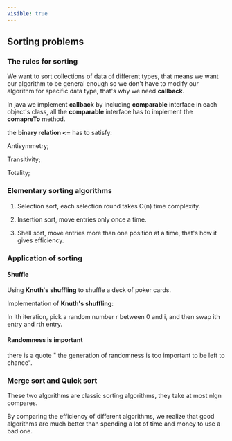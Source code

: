 ```yaml
---
visible: true
---
```


## Sorting problems

### The rules for sorting
We want to sort collections of data of different types, that means we want our algorithm to be general enough so we don't have to modify our algorithm for specific data type, that's why we need **callback**.

In java we implement **callback** by including **comparable** interface in each object's class, all the **comparable** interface has to implement the **comapreTo** method.

the **binary relation <=** has to satisfy:

Antisymmetry;

Transitivity;

Totality;

### Elementary sorting algorithms

1) Selection sort, each selection round takes O(n) time complexity.

2) Insertion sort, move entries only once a time.

3) Shell sort, move entries more than one position at a time, that's how it gives efficiency.

### Application of sorting

#### Shuffle

Using **Knuth's shuffling** to shuffle a deck of poker cards.

Implementation of **Knuth's shuffling**:

In ith iteration, pick a random number r between 0 and i, and then swap ith entry and rth entry.

#### Randomness is important

there is a quote " the generation of randomness is too important to be left to chance".

### Merge sort and Quick sort

These two algorithms are classic sorting algorithms, they take at most nlgn compares.


By comparing the efficiency of different algorithms, we realize that good algorithms are much better than spending a lot of time and money to use a bad one.






